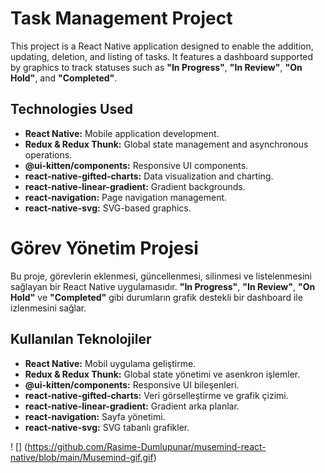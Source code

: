 # Task Management Project

This project is a React Native application designed to enable the addition, updating, deletion, and listing of tasks. It features a dashboard supported by graphics to track statuses such as **"In Progress"**, **"In Review"**, **"On Hold"**, and **"Completed"**.

## Technologies Used

- **React Native:** Mobile application development.
- **Redux & Redux Thunk:** Global state management and asynchronous operations.
- **@ui-kitten/components:** Responsive UI components.
- **react-native-gifted-charts:** Data visualization and charting.
- **react-native-linear-gradient:** Gradient backgrounds.
- **react-navigation:** Page navigation management.
- **react-native-svg:** SVG-based graphics.

# Görev Yönetim Projesi

Bu proje, görevlerin eklenmesi, güncellenmesi, silinmesi ve listelenmesini sağlayan bir React Native uygulamasıdır. **"In Progress"**, **"In Review"**, **"On Hold"** ve **"Completed"** gibi durumların grafik destekli bir dashboard ile izlenmesini sağlar.

## Kullanılan Teknolojiler

- **React Native:** Mobil uygulama geliştirme.
- **Redux & Redux Thunk:** Global state yönetimi ve asenkron işlemler.
- **@ui-kitten/components:** Responsive UI bileşenleri.
- **react-native-gifted-charts:** Veri görselleştirme ve grafik çizimi.
- **react-native-linear-gradient:** Gradient arka planlar.
- **react-navigation:** Sayfa yönetimi.
- **react-native-svg:** SVG tabanlı grafikler.

! [] (https://github.com/Rasime-Dumlupunar/musemind-react-native/blob/main/Musemind-gif.gif)

